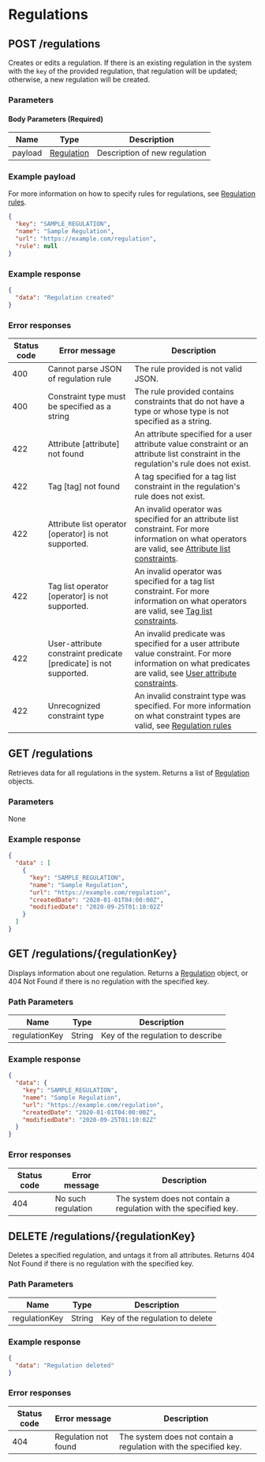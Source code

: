 # Regulations

## POST /regulations
Creates or edits a regulation. If there is an existing regulation in the system with the `key` of the provided regulation, that regulation will be updated; otherwise, a new regulation will be created.

### Parameters

#### Body Parameters (Required)
|Name            |Type                           |Description                  |
|----------------|-------------------------------|-----------------------------|
|payload         |[Regulation](/glossary/regulation)|Description of new regulation |

### Example payload
For more information on how to specify rules for regulations, see [Regulation rules](/tutorials/regulation-rules).

```json
{
  "key": "SAMPLE_REGULATION",
  "name": "Sample Regulation",
  "url": "https://example.com/regulation",
  "rule": null
}
```

### Example response
```json
{
  "data": "Regulation created"
}
```

### Error responses
|Status code|Error message|Description|
|-----------|-------------|-----------|
|400        |Cannot parse JSON of regulation rule|The rule provided is not valid JSON.|
|400        |Constraint type must be specified as a string|The rule provided contains constraints that do not have a type or whose type is not specified as a string.|
|422        |Attribute \[attribute\] not found|An attribute specified for a user attribute value constraint or an attribute list constraint in the regulation's rule does not exist.|
|422        |Tag \[tag\] not found|A tag specified for a tag list constraint in the regulation's rule does not exist.|
|422        |Attribute list operator \[operator\] is not supported.|An invalid operator was specified for an attribute list constraint. For more information on what operators are valid, see [Attribute list constraints](/tutorials/regulation-rules#attribute-list-constraints).|
|422        |Tag list operator \[operator\] is not supported.|An invalid operator was specified for a tag list constraint. For more information on what operators are valid, see [Tag list constraints](/tutorials/regulation-rules#tag-list-constraints).|
|422        |User-attribute constraint predicate \[predicate\] is not supported.|An invalid predicate was specified for a user attribute value constraint. For more information on what predicates are valid, see [User attribute constraints](/tutorials/regulation-rules#user-attribute-value-constraints).|
|422        |Unrecognized constraint type|An invalid constraint type was specified. For more information on what constraint types are valid, see [Regulation rules](/tutorials/regulation-rules)|


## GET /regulations
Retrieves data for all regulations in the system. Returns a list of [Regulation](/glossary/regulation) objects.

### Parameters
None

### Example response
```json
{
  "data" : [
    {
      "key": "SAMPLE_REGULATION",
      "name": "Sample Regulation",
      "url": "https://example.com/regulation",
      "createdDate": "2020-01-01T04:00:00Z",
      "modifiedDate": "2020-09-25T01:10:02Z"
    }
  ]
}
```

## GET /regulations/{regulationKey}
Displays information about one regulation. Returns a [Regulation](/glossary/regulation) object, or 404 Not Found if there is no regulation with the specified key.

### Path Parameters
|Name            |Type                           |Description                  |
|----------------|-------------------------------|-----------------------------|
|regulationKey   |String                         |Key of the regulation to describe|

### Example response
```json
{
  "data": {
    "key": "SAMPLE_REGULATION",
    "name": "Sample Regulation",
    "url": "https://example.com/regulation",
    "createdDate": "2020-01-01T04:00:00Z",
    "modifiedDate": "2020-09-25T01:10:02Z"
  }
}
```

### Error responses
|Status code|Error message|Description|
|-----------|-------------|-----------|
|404        |No such regulation|The system does not contain a regulation with the specified key.|

## DELETE /regulations/{regulationKey}
Deletes a specified regulation, and untags it from all attributes. Returns 404 Not Found if there is no regulation with the specified key.

### Path Parameters
|Name            |Type                           |Description                  |
|----------------|-------------------------------|-----------------------------|
|regulationKey   |String                         |Key of the regulation to delete|

### Example response
```json
{
  "data": "Regulation deleted"
}
```

### Error responses
|Status code|Error message|Description|
|-----------|-------------|-----------|
|404        |Regulation not found|The system does not contain a regulation with the specified key.|

